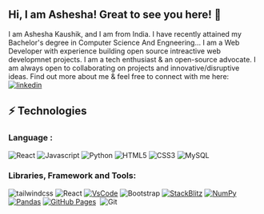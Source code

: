 ## Hi, I am Ashesha! Great to see you here! 👋


I am Ashesha Kaushik, and I am from India. I have recently attained my Bachelor's degree in Computer Science And Engneering... I am a Web Developer with experience building open source intreactive web developmnet projects. I am a tech enthusiast & an open-source advocate. I am always open to collaborating on projects and innovative/disruptive ideas. Find out more about me & feel free to connect with me here: 
 <a href="https://www.linkedin.com/in/ashesha-kaushik-41999ak"><img alt="linkedin" src="https://img.shields.io/badge/linkedIn%20-%23013243.svg?logo=linkedin&logoColor=white"></a>

## ⚡ Technologies

### Language :
![React](https://img.shields.io/badge/-React-black?style=flat-square&logo=React)
![Javascript](https://img.shields.io/badge/-Javascript-black?style=flat-square&logo=Javascript)
![Python](https://img.shields.io/badge/-Python-black?style=flat-square&logo=Python)
![HTML5](https://img.shields.io/badge/-HTML5-E34F26?style=flat-square&logo=html5&logoColor=white)
![CSS3](https://img.shields.io/badge/-CSS3-1572B6?style=flat-square&logo=css3)
![MySQL](https://img.shields.io/badge/-MySQL-black?style=flat-square&logo=mysql)

### Libraries, Framework and Tools:
![tailwindcss](https://img.shields.io/badge/-tailwindcss-black?style=flat-square&logo=tailwindcss)
![React](https://img.shields.io/badge/-React-black?style=flat-square&logo=React)
<a href="#"><img alt="VsCode" src="https://img.shields.io/badge/VsCode%20-%23013243.svg?logo=VsCode&logoColor=white"></a>
![Bootstrap](https://img.shields.io/badge/-Bootstrap-563D7C?style=flat-square&logo=bootstrap)
<a href="#"><img alt="StackBlitz" src="https://img.shields.io/badge/StackBlitz%20-%23013243.svg?logo=StackBlitz&logoColor=white"></a>
<a href="#"><img alt="NumPy" src="https://img.shields.io/badge/Numpy%20-%23013243.svg?logo=numpy&logoColor=white"></a>
<a href="#"><img alt="Pandas" src="https://img.shields.io/badge/Pandas%20-%23150458.svg?logo=pandas&logoColor=white"></a>
<a href="#"><img alt="GitHub Pages" src="https://img.shields.io/badge/GitHub%20Pages-%23327FC7.svg?logo=github&logoColor=white"></a>
<a href="#"><img alt="" src="https://img.shields.io/badge/Heroku%20-%23430098.svg?logo=heroku&logoColor=white"></a>
![Git](https://img.shields.io/badge/-Git-black?style=flat-square&logo=git)
